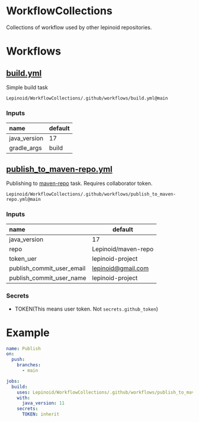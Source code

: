 # WorkflowCollections

Collections of workflow used by other lepinoid repositories.

# Workflows

## [build.yml](.github/workflows/build.yml)

Simple build task

`Lepinoid/WorkflowCollections/.github/workflows/build.yml@main`

### Inputs

| name         | default |
| :----------- | ------- |
| java_version | 17      |
| gradle_args  | build   |


## [publish_to_maven-repo.yml](.github/workflows/publish_to_maven-repo.yml)

Publishing to [maven-repo](https://github.com/Lepinoid/maven-repo) task. Requires collaborator token.

`Lepinoid/WorkflowCollections/.github/workflows/publish_to_maven-repo.yml@main`

### Inputs

| name                      | default             |
| :------------------------ | ------------------- |
| java_version              | 17                  |
| repo                      | Lepinoid/maven-repo |
| token_uer                 | lepinoid-project    |
| publish_commit_user_email | lepinoid@gmail.com  |
| publish_commit_user_name  | lepinoid-project    |

### Secrets

- TOKEN(This means user token. Not `secrets.github_token`)

# Example

```yml
name: Publish
on:
  push:
    branches:
      - main

jobs:
  build:
    uses: Lepinoid/WorkflowCollections/.github/workflows/publish_to_maven-repo.yml@main
    with:
      java_version: 11
    secrets:
      TOKEN: inherit
```